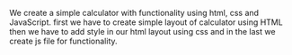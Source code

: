 We create a simple calculator with functionality using html, css and JavaScript.
first we have to create simple layout of calculator using HTML
then we have to add style in our html layout using css
and in the last we create js file for functionality.
